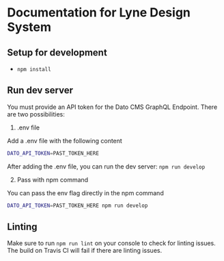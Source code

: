 # Documentation for Lyne Design System

## Setup for development

- `npm install`

## Run dev server

You must provide an API token for the Dato CMS GraphQL Endpoint. There are two possibilities:

1. .env file

Add a .env file with the following content
```bash
DATO_API_TOKEN=PAST_TOKEN_HERE
```

After adding the .env file, you can run the dev server: `npm run develop`

2. Pass with npm command

You can pass the env flag directly in the npm command
```bash
DATO_API_TOKEN=PAST_TOKEN_HERE npm run develop
```

## Linting

Make sure to run `npm run lint` on your console to check for linting issues. The build on Travis CI will fail if there are linting issues.
